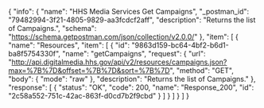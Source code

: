 {
  "info": {
    "name": "HHS Media Services Get Campaigns",
    "_postman_id": "79482994-3f21-4805-9829-aa3fcdcf2aff",
    "description": "Returns the list of Campaigns.",
    "schema": "https://schema.getpostman.com/json/collection/v2.0.0/"
  },
  "item": [
    {
      "name": "Resources",
      "item": [
        {
          "id": "9863d159-bc64-4bf2-b6d1-ba8f5754330f",
          "name": "getCampaigns",
          "request": {
            "url": "http://api.digitalmedia.hhs.gov/api/v2/resources/campaigns.json?max=%7B%7D&offset=%7B%7D&sort=%7B%7D",
            "method": "GET",
            "body": {
              "mode": "raw"
            },
            "description": "Returns the list of Campaigns."
          },
          "response": [
            {
              "status": "OK",
              "code": 200,
              "name": "Response_200",
              "id": "2c58a552-751c-42ac-863f-d0cd7b2f9cbd"
            }
          ]
        }
      ]
    }
  ]
}